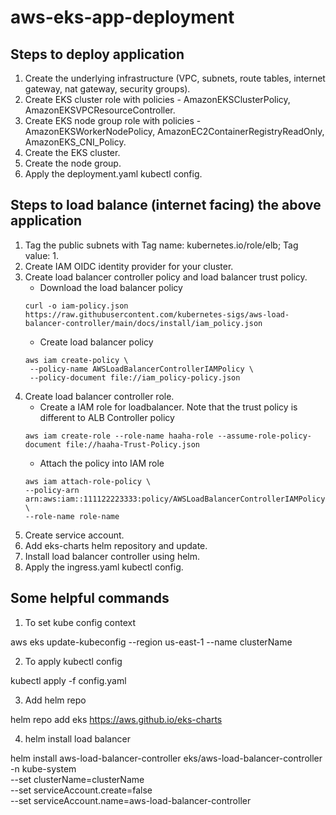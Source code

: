 # aws-eks-app-deployment

## Steps to deploy application

1. Create the underlying infrastructure (VPC, subnets, route tables, internet gateway, nat gateway, security groups).
2. Create EKS cluster role with policies - AmazonEKSClusterPolicy, AmazonEKSVPCResourceController.
3. Create EKS node group role with policies - AmazonEKSWorkerNodePolicy, AmazonEC2ContainerRegistryReadOnly, AmazonEKS_CNI_Policy.
4. Create the EKS cluster.
5. Create the node group.
6. Apply the deployment.yaml kubectl config.

## Steps to load balance (internet facing) the above application

1. Tag the public subnets with Tag name: kubernetes.io/role/elb; Tag value: 1.
2. Create IAM OIDC identity provider for your cluster.
3. Create load balancer controller policy and load balancer trust policy.
   - Download the load balancer policy
   ```
   curl -o iam-policy.json https://raw.githubusercontent.com/kubernetes-sigs/aws-load-balancer-controller/main/docs/install/iam_policy.json
   ```
   - Create load balancer policy
   ```
   aws iam create-policy \
    --policy-name AWSLoadBalancerControllerIAMPolicy \
    --policy-document file://iam_policy-policy.json
   ```
4. Create load balancer controller role.
   - Create a IAM role for loadbalancer. Note that the trust policy is different to ALB Controller policy
   ```
   aws iam create-role --role-name haaha-role --assume-role-policy-document file://haaha-Trust-Policy.json
   ```
   - Attach the policy into IAM role
   ```
   aws iam attach-role-policy \
   --policy-arn arn:aws:iam::111122223333:policy/AWSLoadBalancerControllerIAMPolicy \
   --role-name role-name
   ```
5. Create service account.
6. Add eks-charts helm repository and update.
7. Install load balancer controller using helm.
8. Apply the ingress.yaml kubectl config.

## Some helpful commands

1. To set kube config context

aws eks update-kubeconfig --region us-east-1 --name clusterName

2. To apply kubectl config

kubectl apply -f config.yaml

3. Add helm repo

helm repo add eks https://aws.github.io/eks-charts

4. helm install load balancer

helm install aws-load-balancer-controller eks/aws-load-balancer-controller \
  -n kube-system \
  --set clusterName=clusterName \
  --set serviceAccount.create=false \
  --set serviceAccount.name=aws-load-balancer-controller








